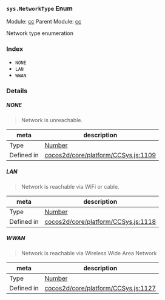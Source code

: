 ### `sys.NetworkType` Enum



Module: [cc](../modules/cc.md)
Parent Module: [cc](../modules/cc.md)


Network type enumeration


### Index
  - `NONE`
  - `LAN`
  - `WWAN`

### Details


##### NONE

> Network is unreachable.

| meta | description |
|------|-------------|
| Type | <a href="https://developer.mozilla.org/en/JavaScript/Reference/Global_Objects/Number" class="crosslink external" target="_blank">Number</a> |
| Defined in | [cocos2d/core/platform/CCSys.js:1109](https://github.com/cocos-creator/engine/blob/26031bddd1aecdbf9bbdebe19ecaa672b1c35061/cocos2d/core/platform/CCSys.js#L1109) |



##### LAN

> Network is reachable via WiFi or cable.

| meta | description |
|------|-------------|
| Type | <a href="https://developer.mozilla.org/en/JavaScript/Reference/Global_Objects/Number" class="crosslink external" target="_blank">Number</a> |
| Defined in | [cocos2d/core/platform/CCSys.js:1118](https://github.com/cocos-creator/engine/blob/26031bddd1aecdbf9bbdebe19ecaa672b1c35061/cocos2d/core/platform/CCSys.js#L1118) |



##### WWAN

> Network is reachable via Wireless Wide Area Network

| meta | description |
|------|-------------|
| Type | <a href="https://developer.mozilla.org/en/JavaScript/Reference/Global_Objects/Number" class="crosslink external" target="_blank">Number</a> |
| Defined in | [cocos2d/core/platform/CCSys.js:1127](https://github.com/cocos-creator/engine/blob/26031bddd1aecdbf9bbdebe19ecaa672b1c35061/cocos2d/core/platform/CCSys.js#L1127) |



